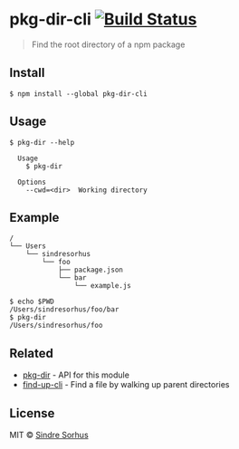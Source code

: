 # pkg-dir-cli [![Build Status](https://travis-ci.org/sindresorhus/pkg-dir-cli.svg?branch=master)](https://travis-ci.org/sindresorhus/pkg-dir-cli)

> Find the root directory of a npm package


## Install

```
$ npm install --global pkg-dir-cli
```


## Usage

```
$ pkg-dir --help

  Usage
    $ pkg-dir

  Options
    --cwd=<dir>  Working directory
```


## Example

```
/
└── Users
    └── sindresorhus
        └── foo
            ├── package.json
            └── bar
                └── example.js
```

```
$ echo $PWD
/Users/sindresorhus/foo/bar
$ pkg-dir
/Users/sindresorhus/foo
```


## Related

- [pkg-dir](https://github.com/sindresorhus/pkg-dir) - API for this module
- [find-up-cli](https://github.com/sindresorhus/find-up-cli) - Find a file by walking up parent directories


## License

MIT © [Sindre Sorhus](http://sindresorhus.com)
